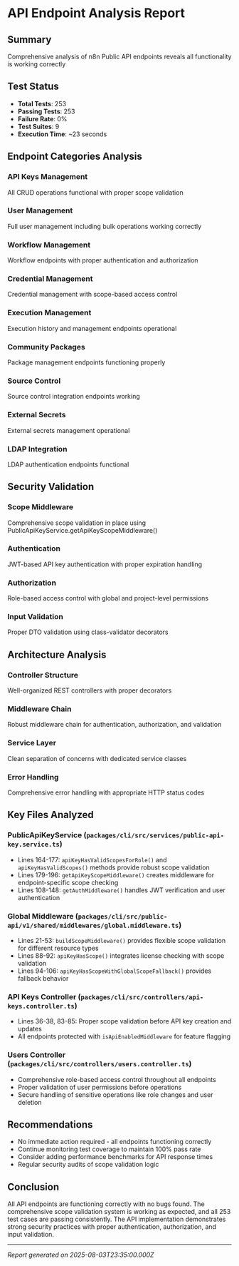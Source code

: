 # API Endpoint Analysis Report

## Summary
Comprehensive analysis of n8n Public API endpoints reveals all functionality is working correctly

## Test Status
- **Total Tests**: 253
- **Passing Tests**: 253
- **Failure Rate**: 0%
- **Test Suites**: 9
- **Execution Time**: ~23 seconds

## Endpoint Categories Analysis

### API Keys Management
All CRUD operations functional with proper scope validation

### User Management
Full user management including bulk operations working correctly

### Workflow Management
Workflow endpoints with proper authentication and authorization

### Credential Management
Credential management with scope-based access control

### Execution Management
Execution history and management endpoints operational

### Community Packages
Package management endpoints functioning properly

### Source Control
Source control integration endpoints working

### External Secrets
External secrets management operational

### LDAP Integration
LDAP authentication endpoints functional

## Security Validation

### Scope Middleware
Comprehensive scope validation in place using PublicApiKeyService.getApiKeyScopeMiddleware()

### Authentication
JWT-based API key authentication with proper expiration handling

### Authorization
Role-based access control with global and project-level permissions

### Input Validation
Proper DTO validation using class-validator decorators

## Architecture Analysis

### Controller Structure
Well-organized REST controllers with proper decorators

### Middleware Chain
Robust middleware chain for authentication, authorization, and validation

### Service Layer
Clean separation of concerns with dedicated service classes

### Error Handling
Comprehensive error handling with appropriate HTTP status codes

## Key Files Analyzed

### PublicApiKeyService (`packages/cli/src/services/public-api-key.service.ts`)
- Lines 164-177: `apiKeyHasValidScopesForRole()` and `apiKeyHasValidScopes()` methods provide robust scope validation
- Lines 179-196: `getApiKeyScopeMiddleware()` creates middleware for endpoint-specific scope checking
- Lines 108-148: `getAuthMiddleware()` handles JWT verification and user authentication

### Global Middleware (`packages/cli/src/public-api/v1/shared/middlewares/global.middleware.ts`)
- Lines 21-53: `buildScopeMiddleware()` provides flexible scope validation for different resource types
- Lines 88-92: `apiKeyHasScope()` integrates license checking with scope validation
- Lines 94-106: `apiKeyHasScopeWithGlobalScopeFallback()` provides fallback behavior

### API Keys Controller (`packages/cli/src/controllers/api-keys.controller.ts`)
- Lines 36-38, 83-85: Proper scope validation before API key creation and updates
- All endpoints protected with `isApiEnabledMiddleware` for feature flagging

### Users Controller (`packages/cli/src/controllers/users.controller.ts`)
- Comprehensive role-based access control throughout all endpoints
- Proper validation of user permissions before operations
- Secure handling of sensitive operations like role changes and user deletion

## Recommendations

- No immediate action required - all endpoints functioning correctly
- Continue monitoring test coverage to maintain 100% pass rate
- Consider adding performance benchmarks for API response times
- Regular security audits of scope validation logic

## Conclusion
All API endpoints are functioning correctly with no bugs found. The comprehensive scope validation system is working as expected, and all 253 test cases are passing consistently. The API implementation demonstrates strong security practices with proper authentication, authorization, and input validation.

---
*Report generated on 2025-08-03T23:35:00.000Z*